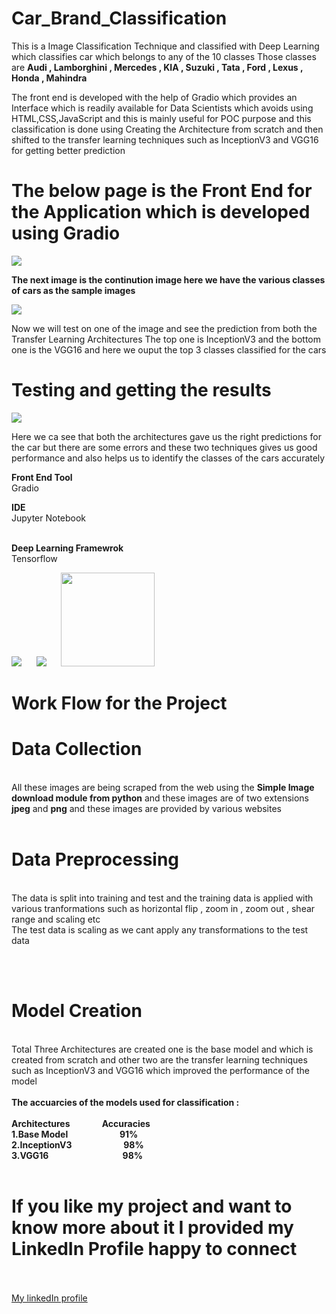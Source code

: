 # Car_Brand_Classification
This is a Image Classification Technique and classified with Deep Learning which classifies car which belongs to any of the 10 classes
Those classes are <b>Audi , Lamborghini , Mercedes , KIA , Suzuki , Tata , Ford , Lexus , Honda , Mahindra</b>

The front end is developed with the help of Gradio which provides an Interface which is readily available for Data Scientists which avoids using HTML,CSS,JavaScript and this is mainly useful for POC purpose and this classification is done using Creating the Architecture from scratch and then shifted to the transfer learning techniques such as InceptionV3 and VGG16 for getting better prediction

<h1>The below page is the Front End for the Application which is developed using Gradio</h1>

<img src = "fend.png">

<b>The next image is the continution image here we have the various classes of cars as the sample images</b>

<img src = "fe1.png">


Now we will test on one of the image and see the prediction from both the Transfer Learning Architectures
The top one is InceptionV3 and the bottom one is the VGG16 and here we ouput the top 3 classes classified for the cars
<br>
<h1>Testing and getting the results</h1>
<img src="lamb1.png">


Here we ca see that both the architectures gave us the right predictions for the car but there are some errors and these two techniques gives us good performance and also helps us to identify the classes of the cars accurately

<b>Front End Tool</b> <br>
Gradio <br>

<b>IDE</b><br>
Jupyter Notebook

<br>
<b>Deep Learning Framewrok</b><br>
 Tensorflow
 

<img src= "gradio.png">  &nbsp;&nbsp;&nbsp;&nbsp;    <img src="tf.png">    &nbsp;&nbsp;&nbsp;&nbsp;   <img src="jupyter.png" height=150 width= 150>

<h1>Work Flow for the Project</h1>

<h1>Data Collection</h1><br>
All these images are being scraped from the web using the <b>Simple Image download module from python</b> and these images are of two extensions <b>jpeg</b> and <b>png</b> and these images are provided by various websites
<br><br>

<h1>Data Preprocessing</h1><br> 
The data is split into training and test and the training data is applied with various tranformations such as horizontal flip , zoom in , zoom out , shear range and scaling etc
<br>
The test data is scaling as we cant apply any transformations to the test data

<br><br>

<h1>Model Creation</h1> <br>
Total Three Architectures are created one is the base model and which is created from scratch and other two are the transfer learning techniques such as InceptionV3 and VGG16 which improved the performance of the model<br>
<br>
<b>The accuarcies of the models used for classification :</b> <br><br>
<b>Architectures</b>&nbsp;&nbsp;&nbsp;&nbsp;&nbsp;&nbsp;&nbsp;&nbsp;&nbsp;&nbsp;&nbsp;&nbsp;      <b>Accuracies</b><br>
<b>1.Base Model</b>&nbsp;&nbsp;&nbsp;&nbsp;&nbsp;&nbsp;&nbsp;&nbsp;&nbsp;&nbsp;&nbsp;&nbsp;&nbsp;&nbsp;&nbsp;&nbsp;&nbsp;&nbsp;&nbsp;&nbsp;          <b>91%</b>  <br>
<b>2.InceptionV3</b>&nbsp;&nbsp;&nbsp;&nbsp;&nbsp;&nbsp;&nbsp;&nbsp;&nbsp;&nbsp;&nbsp;&nbsp;&nbsp;&nbsp;&nbsp;&nbsp;&nbsp;&nbsp;&nbsp;&nbsp;      <b>98%</b> <br>
<b>3.VGG16</b>&nbsp;&nbsp;&nbsp;&nbsp;&nbsp;&nbsp;&nbsp;&nbsp;&nbsp;&nbsp;&nbsp;&nbsp;&nbsp;&nbsp;&nbsp;&nbsp;&nbsp;&nbsp;&nbsp;&nbsp;&nbsp;&nbsp;&nbsp;&nbsp;&nbsp;&nbsp;&nbsp;&nbsp;&nbsp;    <b>98%</b>
<br><br>
<h1>If you like my project and want to know more about it I provided my LinkedIn Profile happy to connect</h1>
<br><br>
<a href = https://www.linkedin.com/in/ravi-shankar-94b587174>My linkedIn profile</a>
